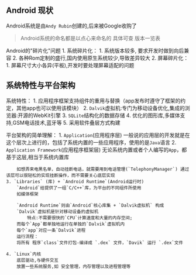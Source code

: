 Android 现状
------------------
Android系统是由`Andy Rubin`创建的,后来被Google收购了

> Android系统的命名都是以点心来命名的
> 具体可查 版本一览表



Android的"碎片化"问题
    1. 系统碎片化：
        1. 系统版本较多, 要求开发时做到向后兼容
        2. 各种Rom定制的盛行,国内使用原生系统较少,导致差异较大
    2. 屏幕碎片化：
        1. 屏幕尺寸大小各异(平板),开发时要处理屏幕适配的问题
        
系统特性与平台架构
--------------------
系统特性：
    1. 应用程序框架支持组件的重用与替换（app发布时遵守了框架的约定，其他app也可以使用该模块）
    2. `Dalvik`虚拟机:专门为移动设备优化,集成的浏览器:开源的WebKit引擎
    3. `SQLite`结构化的数据存储
    4. 优化的图形库,多媒体支持,GSM电话技术,蓝牙等
    5. 采用软件叠层方式构建

平台架构的简单理解：
    1. `Application`(应用程序层) 
        一般说的应用层的开发就是在这个层次上进行的，包括了系统内置的一些应用程序，使用的是`Java`语言
    2. `Application Framework`(应用程序框架层)
        无论系统内置或者个人编写的`App`，都基于这层,相当于系统内置库

        如想弄来电黑名单，自动挂断电话，就需要用到电话管理(`TelephonyManager`) 通过该层可以很轻松的实现挂断操作，而不需要关心底层实现
    3. `Libraries` (库) + `Android Runtime`(Android运行时)
        `Android`给提供了一组`C/C++`库，为平台的不同组件所使用
        如媒体框架
        
        `Android Runtime`则由`Android`核心库集 + `Dalvik虚拟机` 构成
        `Dalvik`虚拟机是针对移动设备的虚拟机
            特点:不需要很快的`CPU`计算速度和大量的内存空间;
        而每个`App`都单独地运行在单独的`Dalvik`虚拟机内
        每个`app`对应一条`Dalvik`进程
        运行流程： 
        将所有 程序`class`文件打包-编译成 `.dex` 文件，`Davik` 运行 `.dex`文件

    4. `Linux`内核 
        底层驱动,与硬件交互
        放置一些系统服务,如 安全管理，内存管理以及进程管理等


